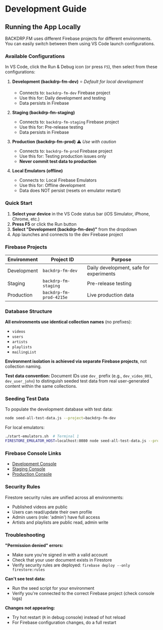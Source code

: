 # Development Guide

## Running the App Locally

BACKDRP.FM uses different Firebase projects for different environments. You can easily switch between them using VS Code launch configurations.

### Available Configurations

In VS Code, click the Run & Debug icon (or press `F5`), then select from these configurations:

1. **Development (backdrp-fm-dev)** ⭐ _Default for local development_
   - Connects to: `backdrp-fm-dev` Firebase project
   - Use this for: Daily development and testing
   - Data persists in Firebase

2. **Staging (backdrp-fm-staging)**
   - Connects to: `backdrp-fm-staging` Firebase project
   - Use this for: Pre-release testing
   - Data persists in Firebase

3. **Production (backdrp-fm-prod)** ⚠️ _Use with caution_
   - Connects to: `backdrp-fm-prod` Firebase project
   - Use this for: Testing production issues only
   - **Never commit test data to production**

4. **Local Emulators (offline)**
   - Connects to: Local Firebase Emulators
   - Use this for: Offline development
   - Data does NOT persist (resets on emulator restart)

### Quick Start

1. **Select your device** in the VS Code status bar (iOS Simulator, iPhone, Chrome, etc.)
2. **Press F5** or click the Run button
3. **Select "Development (backdrp-fm-dev)"** from the dropdown
4. App launches and connects to the dev Firebase project

### Firebase Projects

| Environment | Project ID | Purpose |
|------------|------------|---------|
| Development | `backdrp-fm-dev` | Daily development, safe for experiments |
| Staging | `backdrp-fm-staging` | Pre-release testing |
| Production | `backdrp-fm-prod-4215e` | Live production data |

### Database Structure

**All environments use identical collection names** (no prefixes):
- `videos`
- `users`
- `artists`
- `playlists`
- `mailingList`

**Environment isolation is achieved via separate Firebase projects**, not collection naming.

**Test data convention:** Document IDs use `dev_` prefix (e.g., `dev_video_001`, `dev_user_john`) to distinguish seeded test data from real user-generated content within the same collections.

### Seeding Test Data

To populate the development database with test data:

```bash
node seed-all-test-data.js --project=backdrp-fm-dev
```

For local emulators:

```bash
./start-emulators.sh  # Terminal 1
FIRESTORE_EMULATOR_HOST=localhost:8080 node seed-all-test-data.js --project=demo-test  # Terminal 2
```

### Firebase Console Links

- [Development Console](https://console.firebase.google.com/project/backdrp-fm-dev)
- [Staging Console](https://console.firebase.google.com/project/backdrp-fm-staging)
- [Production Console](https://console.firebase.google.com/project/backdrp-fm-prod-4215e)

### Security Rules

Firestore security rules are unified across all environments:
- Published videos are public
- Users can read/update their own profile
- Admin users (role: 'admin') have full access
- Artists and playlists are public read, admin write

### Troubleshooting

**"Permission denied" errors:**
- Make sure you're signed in with a valid account
- Check that your user document exists in Firestore
- Verify security rules are deployed: `firebase deploy --only firestore:rules`

**Can't see test data:**
- Run the seed script for your environment
- Verify you're connected to the correct Firebase project (check console logs)

**Changes not appearing:**
- Try hot restart (`R` in debug console) instead of hot reload
- For Firebase configuration changes, do a full restart
